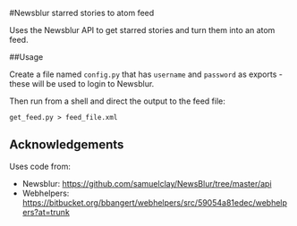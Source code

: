 #Newsblur starred stories to atom feed

Uses the Newsblur API to get starred stories and turn them into an atom feed.

##Usage

Create a file named `config.py` that has `username` and `password` as exports - these will be used to login to Newsblur.

Then run from a shell and direct the output to the feed file:

`get_feed.py > feed_file.xml`

## Acknowledgements

Uses code from:

 * Newsblur: https://github.com/samuelclay/NewsBlur/tree/master/api
 * Webhelpers: https://bitbucket.org/bbangert/webhelpers/src/59054a81edec/webhelpers?at=trunk
